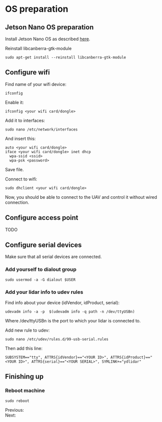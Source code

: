 # OS preparation
## Jetson Nano OS preparation
Install Jetson Nano OS as described [here](https://developer.nvidia.com/embedded/learn/get-started-jetson-nano-devkit).

Reinstall libcanberra-gtk-module
```
sudo apt-get install --reinstall libcanberra-gtk-module
```
## Configure wifi
Find name of your wifi device:
```
ifconfig
```
Enable it:
```
ifconfig <your wifi card/dongle>
```
Add it to interfaces:
```
sudo nano /etc/network/interfaces
```
And insert this:
```
auto <your wifi card/dongle>
iface <your wifi card/dongle> inet dhcp
  wpa-ssid <ssid>
  wpa-psk <password>
```
Save file.

Connect to wifi:
```
sudo dhclient <your wifi card/dongle>
```
Now, you should be able to connect to the UAV and control it without wired connection.

## Configure access point
TODO
## Configure serial devices
Make sure that all serial devices are connected.
### Add yourself to dialout group
```
sudo usermod -a -G dialout $USER
```

### Add your lidar info to udev rules
Find info about your device (idVendor, idProduct, serial):
```
udevadm info -a -p  $(udevadm info -q path -n /dev/ttyUSBn)
```

Where /dev/ttyUSBn is the port to which your lidar is connected to.

Add new rule to udev:
```
sudo nano /etc/udev/rules.d/99-usb-serial.rules
```

Then add this line:
```
SUBSYSTEM=="tty", ATTRS{idVendor}=="<YOUR ID>", ATTRS{idProduct}=="<YOUR ID>", ATTRS{serial}=="<YOUR SERIAL>", SYMLINK+="ydlidar"
```

## Finishing up
### Reboot machine 
```
sudo reboot
```
Previous: []() </br>
Next: []()